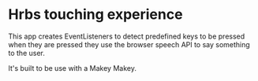 # Hrbs touching experience

This app creates EventListeners to detect predefined keys to be pressed when they are pressed they use the browser speech API to say something to the user.

It's built to be use with a Makey Makey.

